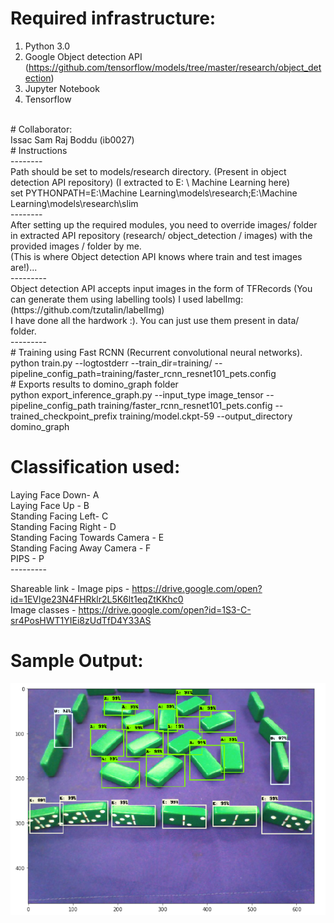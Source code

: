 # Required infrastructure: <br/>
1) Python 3.0<br/>
2) Google Object detection API (https://github.com/tensorflow/models/tree/master/research/object_detection) <br/>
3) Jupyter Notebook <br/>
4) Tensorflow <br/>
<br/> 
# Collaborator: <br/>
Issac Sam Raj Boddu (ib0027) <br/>
# Instructions <br/>
-------- <br/> 
Path should be set to models/research directory. (Present in object detection API repository) (I extracted to E: \ Machine Learning here) <br/>
set PYTHONPATH=E:\Machine Learning\models\research;E:\Machine Learning\models\research\slim <br/>
-------- <br/>
After setting up the required modules, you need to override images/ folder in extracted API repository (research/ object_detection / images) with the provided images / folder by me. <br/>
(This is where Object detection API knows where train and test images are!)... <br/>
--------- <br/>
Object detection API accepts input images in the form of TFRecords (You can generate them using labelling tools)
I used labelImg: (https://github.com/tzutalin/labelImg) <br/>
I have done all the hardwork :). You can just use them present in data/ folder. <br/>
--------- <br/>
# Training using Fast RCNN (Recurrent convolutional neural networks). <br/>
python train.py --logtostderr --train_dir=training/ --pipeline_config_path=training/faster_rcnn_resnet101_pets.config <br/>
# Exports results to domino_graph folder <br/>
python export_inference_graph.py --input_type image_tensor --pipeline_config_path training/faster_rcnn_resnet101_pets.config --trained_checkpoint_prefix training/model.ckpt-59 --output_directory domino_graph<br/>

# Classification used: <br/>
Laying Face Down- A <br/>
Laying Face Up - B<br/>
Standing Facing Left- C<br/>
Standing Facing Right - D<br/>
Standing Facing Towards Camera - E<br/>
Standing Facing Away Camera - F<br/>
PIPS - P<br/>
--------- <br/>

Shareable link - Image pips - https://drive.google.com/open?id=1EVlge23N4FHRklr2L5K6lt1eqZtKKhc0 <br/>
Image classes - https://drive.google.com/open?id=1S3-C-sr4PosHWT1YIEi8zUdTfD4Y33AS <br/>

# Sample Output:
![Output](https://github.com/karthikVenkataramana/Domino-Detection/blob/master/output.PNG)
